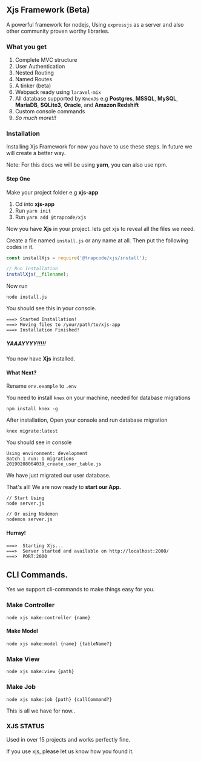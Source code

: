 ## Xjs Framework (Beta)

A powerful framework for nodejs, Using `expressjs` as a server and also other community proven worthy libraries.


### What you get
1. Complete MVC structure
2. User Authentication
3. Nested Routing
4. Named Routes
5. A tinker (beta)
6. Webpack ready using `laravel-mix`
7. All database supported by `KnexJs` e.g **Postgres**, **MSSQL**, **MySQL**, **MariaDB**, **SQLite3**, **Oracle**, and **Amazon Redshift**
8. Custom console commands
9. _So much more!!!_

### Installation
Installing Xjs Framework for now you have to use these steps.
In future we will create a better way.

Note: For this docs we will be using **yarn**, you can also use npm.

#### Step One
Make your project folder e.g **xjs-app**
1. Cd into **xjs-app**
2. Run `yarn init`
3. Run `yarn add @trapcode/xjs`

Now you have **Xjs** in your project.
lets get xjs to reveal all the files we need.

Create a file named `install.js` or any name at all.
Then put the following codes in it.
```javascript
const installXjs = require('@trapcode/xjs/install');

// Run Installation
installXjs(__filename);
```
Now run
```
node install.js
```
You should see this in your console.
```
===> Started Installation!
===> Moving files to /your/path/to/xjs-app
===> Installation Finished!
```


##### YAAAYYYY!!!!!
You now have **Xjs** installed.

#### What Next?
Rename `env.example` to `.env`

You need to install `knex` on your machine, needed for database migrations
```
npm install knex -g
```

After installation, Open your console and run database migration
```
knex migrate:latest
```

You should see in console

```
Using environment: development
Batch 1 run: 1 migrations 
20190208064039_create_user_table.js
```
We have just migrated our user database.

That's all! 
We are now ready to **start our App.**
```
// Start Using
node server.js

// Or using Nodemon
nodemon server.js
```

#### Hurray!
```
===>  Starting Xjs...
===>  Server started and available on http://localhost:2000/
===>  PORT:2000
```


## CLI Commands.
Yes we support cli-commands to make things easy for you.

### Make Controller
```console
node xjs make:controller {name}
```

#### Make Model
```console
node xjs make:model {name} {tableName?}
```

### Make View
```console
node xjs make:view {path}
```

### Make Job
```console
node xjs make:job {path} {callCommand?}
```


This is all we have for now..

### XJS STATUS
Used in over 15 projects and works perfectly fine.

If you use xjs, please let us know how you found it.